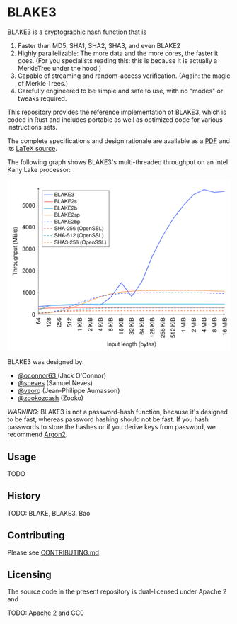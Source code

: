 # BLAKE3

BLAKE3 is a cryptographic hash function that is

1. Faster than MD5, SHA1, SHA2, SHA3, and even BLAKE2
1. Highly parallelizable: The more data and the more cores, the faster it
goes. (For you specialists reading this: this is because it is actually a
MerkleTree under the hood.)
1. Capable of streaming and random-access verification. (Again: the magic of Merkle Trees.)
1. Carefully engineered to be simple and safe to use, with no "modes" or tweaks required.

This repository provides the reference implementation of BLAKE3, which
is coded in Rust and includes portable as well as optimized code for
various instructions sets.

The complete specifications and design rationale are available as a
[PDF](https://github.com/BLAKE3/BLAKE3-specs/raw/master/blake3.pdf) and its
[LaTeX source](https://github.com/veorq/BLAKE3-specs/).

The following graph shows BLAKE3's multi-threaded throughput on an Intel
Kany Lake processor:

![benchmarks](media/speed.png)


BLAKE3 was designed by:

* [@oconnor63 ](https://github.com/daeMOn63) (Jack O'Connor)
* [@sneves](https://github.com/sneves) (Samuel Neves)
* [@veorq](https://github.com/veorq) (Jean-Philippe Aumasson)
* [@zookozcash](https://github.com/zookocash) (Zooko)

*WARNING*: BLAKE3 is not a password-hash function, because it's designed
to be fast, whereas password hashing should not be fast.
If you hash passwords to store the hashes or if you derive keys from password, we recommend
[Argon2](https://github.com/P-H-C/phc-winner-argon2).

## Usage

TODO

## History

TODO: BLAKE, BLAKE3, Bao

## Contributing

Please see [CONTRIBUTING.md](CONTRIBUTING.md)

## Licensing

The source code in the present repository is dual-licensed under Apache
2 and 

TODO: Apache 2 and CC0

